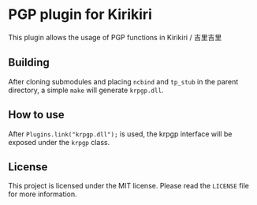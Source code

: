 # PGP plugin for Kirikiri

This plugin allows the usage of PGP functions in Kirikiri / 吉里吉里

## Building

After cloning submodules and placing `ncbind` and `tp_stub` in the parent directory, a simple `make` will generate `krpgp.dll`.

## How to use

After `Plugins.link("krpgp.dll");` is used, the krpgp interface will be exposed under the `krpgp` class.

## License

This project is licensed under the MIT license. Please read the `LICENSE` file for more information.
